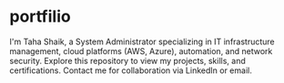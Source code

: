 # portfilio
I'm Taha Shaik, a System Administrator specializing in IT infrastructure management, cloud platforms (AWS, Azure), automation, and network security. Explore this repository to view my projects, skills, and certifications. Contact me for collaboration via LinkedIn or email.

